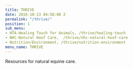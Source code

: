 ```yaml
---
title: THRIVE
date: 2016-10-23 04:58:00 Z
permalink: "/thrive/"
position: 1
sub_menu:
- HTA-Healing Touch for Animals, /thrive/healing-touch
- NHC-Natural Hoof Care,  /thrive/nhc-natural-hoof-care
- Nutrition/Environment, /thrive/nutrition-environment
menu_name: THRIVE
---
```


Resources for natural equine care.